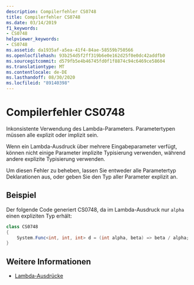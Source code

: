 ```yaml
---
description: Compilerfehler CS0748
title: Compilerfehler CS0748
ms.date: 03/14/2019
f1_keywords:
- CS0748
helpviewer_keywords:
- CS0748
ms.assetid: da1935af-a5ea-41f4-84ae-58559b750566
ms.openlocfilehash: 93b254d5f2ff319b6e0e162d25f0e0dc42addfb0
ms.sourcegitcommit: d579fb5e4b46745fd0f1f8874c94c6469ce58604
ms.translationtype: MT
ms.contentlocale: de-DE
ms.lasthandoff: 08/30/2020
ms.locfileid: "89140398"
---
```

# <a name="compiler-error-cs0748"></a>Compilerfehler CS0748

Inkonsistente Verwendung des Lambda-Parameters. Parametertypen müssen alle explizit oder implizit sein.
  
Wenn ein Lambda-Ausdruck über mehrere Eingabeparameter verfügt, können nicht einige Parameter implizite Typisierung verwenden, während andere explizite Typisierung verwenden.

Um diesen Fehler zu beheben, lassen Sie entweder alle Parametertyp Deklarationen aus, oder geben Sie den Typ aller Parameter explizit an.
  
## <a name="example"></a>Beispiel

Der folgende Code generiert CS0748, da im Lambda-Ausdruck nur `alpha` einen expliziten Typ erhält:

```csharp
class CS0748  
{  
    System.Func<int, int, int> d = (int alpha, beta) => beta / alpha;
}  
```

## <a name="see-also"></a>Weitere Informationen

- [Lambda-Ausdrücke](../language-reference/operators/lambda-expressions.md)
